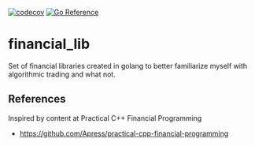 [![codecov](https://codecov.io/gh/FriendlyUser/financial_lib/branch/main/graph/badge.svg)](https://codecov.io/gh/FriendlyUser/financial_lib) [![Go Reference](https://pkg.go.dev/badge/github.com/FriendlyUser/financial_lib.svg)](https://pkg.go.dev/github.com/FriendlyUser/financial_lib)
# financial_lib

Set of financial libraries created in golang to better familiarize myself with algorithmic trading and what not.


## References
Inspired by content at Practical C++ Financial Programming

* https://github.com/Apress/practical-cpp-financial-programming